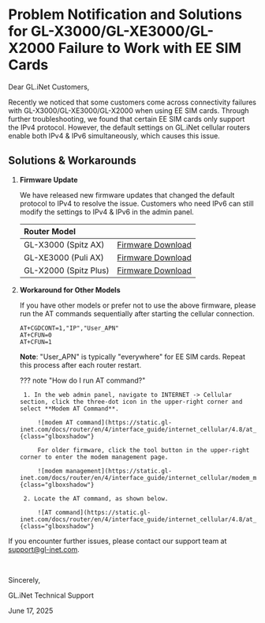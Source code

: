 # Problem Notification and Solutions for GL-X3000/GL-XE3000/GL-X2000 Failure to Work with EE SIM Cards

Dear GL.iNet Customers,

Recently we noticed that some customers come across connectivity failures with GL-X3000/GL-XE3000/GL-X2000 when using EE SIM cards. Through further troubleshooting, we found that certain EE SIM cards only support the IPv4 protocol. However, the default settings on GL.iNet cellular routers enable both IPv4 & IPv6 simultaneously, which causes this issue.

## Solutions & Workarounds

1. **Firmware Update**

    We have released new firmware updates that changed the default protocol to IPv4 to resolve the issue. Customers who need IPv6 can still modify the settings to IPv4 & IPv6 in the admin panel.

    | Router Model                  |                       |
    | :---------------------------- | :-------------------: |
    | GL-X3000 (Spitz AX)           | [Firmware Download](https://dl.gl-inet.com/router/x3000/beta)     |
    | GL-XE3000 (Puli AX)           | [Firmware Download](https://dl.gl-inet.com/router/xe3000/beta)    |
    | GL-X2000 (Spitz Plus)         | [Firmware Download](https://dl.gl-inet.com/router/x2000/stable)   |

2. **Workaround for Other Models**

    If you have other models or prefer not to use the above firmware, please run the AT commands sequentially after starting the cellular connection.

    ```
    AT+CGDCONT=1,"IP","User_APN"
    AT+CFUN=0
    AT+CFUN=1
    ```

    **Note**: "User_APN" is typically "everywhere" for EE SIM cards. Repeat this process after each router restart.

    ??? note "How do I run AT command?"

        1. In the web admin panel, navigate to INTERNET -> Cellular section, click the three-dot icon in the upper-right corner and select **Modem AT Command**.
        
            ![modem AT command](https://static.gl-inet.com/docs/router/en/4/interface_guide/internet_cellular/4.8/at_command_0.jpg){class="glboxshadow"}
        
            For older firmware, click the tool button in the upper-right corner to enter the modem management page.

            ![modem management](https://static.gl-inet.com/docs/router/en/4/interface_guide/internet_cellular/modem_management_button.png){class="glboxshadow"}
        
        2. Locate the AT command, as shown below.

            ![AT command](https://static.gl-inet.com/docs/router/en/4/interface_guide/internet_cellular/4.8/at_command_1.png){class="glboxshadow"}

If you encounter further issues, please contact our support team at [support@gl-inet.com](mailto:support@gl-inet.com).

<br>

Sincerely,

GL.iNet Technical Support

June 17, 2025
